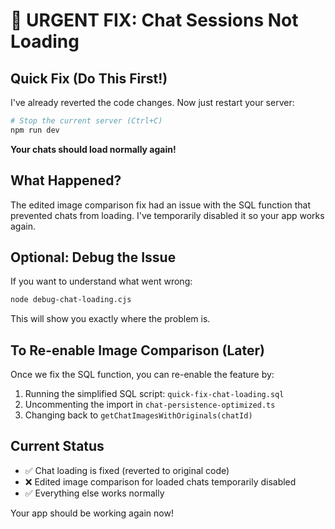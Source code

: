 # 🚨 URGENT FIX: Chat Sessions Not Loading

## Quick Fix (Do This First!)

I've already reverted the code changes. Now just restart your server:

```bash
# Stop the current server (Ctrl+C)
npm run dev
```

**Your chats should load normally again!**

## What Happened?

The edited image comparison fix had an issue with the SQL function that prevented chats from loading. I've temporarily disabled it so your app works again.

## Optional: Debug the Issue

If you want to understand what went wrong:

```bash
node debug-chat-loading.cjs
```

This will show you exactly where the problem is.

## To Re-enable Image Comparison (Later)

Once we fix the SQL function, you can re-enable the feature by:

1. Running the simplified SQL script: `quick-fix-chat-loading.sql`
2. Uncommenting the import in `chat-persistence-optimized.ts`
3. Changing back to `getChatImagesWithOriginals(chatId)`

## Current Status

- ✅ Chat loading is fixed (reverted to original code)
- ❌ Edited image comparison for loaded chats temporarily disabled
- ✅ Everything else works normally

Your app should be working again now!
